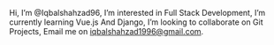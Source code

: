 Hi, I’m @Iqbalshahzad96,
I’m interested in Full Stack Development,
I’m currently learning Vue.js And Django,
I’m looking to collaborate on Git Projects,
Email me on iqbalshahzad1996@gmail.com.

<!---
Iqbalshahzad96/Iqbalshahzad96 is a ✨ special ✨ repository because its `README.md` (this file) appears on your GitHub profile.
You can click the Preview link to take a look at your changes.
--->
